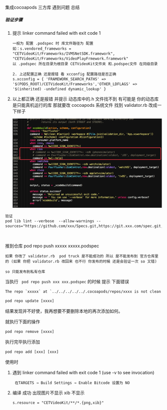 集成cocoapods 三方库 遇到问题  总结

##### 验证步骤

1. 提示   linker command failed with exit code 1  
    ```
    一般为 配置 .podspec 时 库文件路径为 配置 
    如：s.vendored_frameworks = "CETVideoKit/Frameworks/IVMSNetSDK.framework", "CETVideoKit/Frameworks/VideoPlayFrmework.framework"
    以 .podspec 所在目录为根目录 CETVideoKit文件夹 和.podspec文件 在同级目录
    
    2. 上述配置正确 还是报错 看 xcconfig 配置路径是否正确 
    s.xcconfig = { 'FRAMEWORK_SEARCH_PATHS' => '$(PODS_ROOT)/CETVideoKit/Frameworks','OTHER_LDFLAGS' => '$(inherited) -undefined dynamic_lookup' }
    
    ```

2. 以上都正确 还是报错 并提示 动态库中的.h 文件找不到
   有可能是 你的动态库是只能真机运行的库 那就要改 cocoapods 系统文件
   找到 validator.rb 改成一下样子

   ![1401554-0342f382290320ae](assets/1401554-0342f382290320ae.png)



```
验证 
pod lib lint --verbose  --allow-warnings --sources="https://github.com/xxx/Specs.git,https://git.xxx.com/spec.git,https://github.com/CocoaPods/Specs.git"



```

推到仓库
pod repo push xxxxx xxxxx.podspec

```
如果 你改了 validator.rb  pod truck 是不能成功的 所以 是不能发布到 官方仓库里的 (如果 你把 validator.rb 改回来 也不行 你发布的时候 还是会验证一次 so 又错)

so 只能发布到私有仓库
```

当执行 ` pod repo push xxx xxx.podspec`  的时候 提示 下面错误

```
The repo `xxxxx` at `../../../../../.cocoapods/repos/xxxx is not clean 
```

```javascript
pod repo update [xxxx]
```

结果发现并不好使，我再想要不要删除本地的再次添加如何。

就执行下面的操作

```javascript
pod repo remove [xxxx]
```

执行完毕执行添加

```javascript
pod repo add [xxx] [xxx]
```



使用时 

1. 遇到 linker command failed with exit code 1 (use -v to see invocation)

   ` 在TARGETS → Build Settings → Enable Bitcode 设置为 NO`

2. 编译 成功 出现图片不显示 xib 不显示 

   ```
   s.resource = "CETVideoKit/**/*.{png,xib}"
   ```
